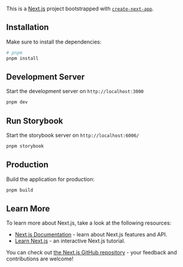 This is a [Next.js](https://nextjs.org/) project bootstrapped with [`create-next-app`](https://github.com/vercel/next.js/tree/canary/packages/create-next-app).

## Installation

Make sure to install the dependencies:

```bash
# pnpm
pnpm install
```

## Development Server

Start the development server on `http://localhost:3000`

```bash
pnpm dev
```

## Run Storybook

Start the storybook server on `http://localhost:6006/`

```bash
pnpm storybook
```

## Production

Build the application for production:

```bash
pnpm build
```

## Learn More

To learn more about Next.js, take a look at the following resources:

-   [Next.js Documentation](https://nextjs.org/docs) - learn about Next.js features and API.
-   [Learn Next.js](https://nextjs.org/learn) - an interactive Next.js tutorial.

You can check out [the Next.js GitHub repository](https://github.com/vercel/next.js/) - your feedback and contributions are welcome!